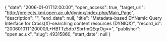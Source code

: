{
  "date": "2006-01-01T12:00:00", 
  "open_access": true, 
  "target_url": "http://projects.kmi.open.ac.uk/dyniqx/index.php/Main_Page", 
  "description": "", 
  "end_date": null, 
  "title": "Metadata-based DYNamIc Query Interface for Cross(X)-searching content resources (DYNIQX)", 
  "record_id": "20060101T120000/L+HBTTz5db7SbrfmQEqrOg==", 
  "publisher": "open.ac.uk", 
  "slug": 49315860, 
  "start_date": null
}

